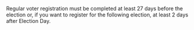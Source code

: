 
Regular voter registration must be completed at least 27 days before the election or, if you want to register for the following election, at least 2 days after Election Day.  